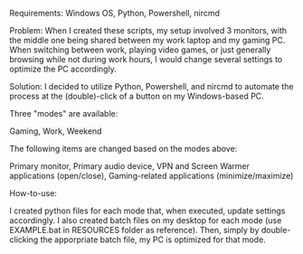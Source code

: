 Requirements: Windows OS, Python, Powershell, nircmd

Problem: When I created these scripts, my setup involved 3 monitors, with the middle one being shared between my work laptop and my gaming PC. When switching between work, playing video games, or just generally browsing while not during work hours, I would change several settings to optimize the PC accordingly.

Solution: I decided to utilize Python, Powershell, and nircmd to automate the process at the (double)-click of a button on my Windows-based PC.

Three "modes" are available:

Gaming, 
Work, 
Weekend

The following items are changed based on the modes above:

Primary monitor, 
Primary audio device, 
VPN and Screen Warmer applications (open/close), 
Gaming-related applications (minimize/maximize)

How-to-use:

I created python files for each mode that, when executed, update settings accordingly. I also created batch files on my desktop for each mode (use EXAMPLE.bat in RESOURCES folder as reference).
Then, simply by double-clicking the apporpriate batch file, my PC is optimized for that mode.
